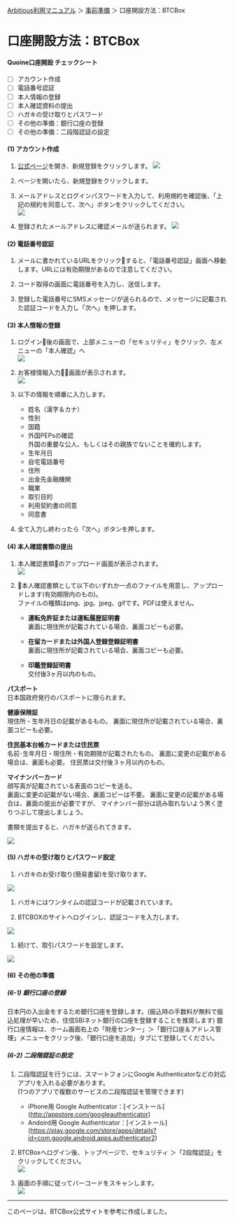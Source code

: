[Arbitious利用マニュアル](.../) ＞ [事前準備](../) ＞ 口座開設方法：BTCBox

# 口座開設方法：BTCBox

#### Quoine口座開設 チェックシート

- [ ] アカウント作成
- [ ] 電話番号認証
- [ ] 本人情報の登録
- [ ] 本人確認資料の提出
- [ ] ハガキの受け取りとパスワード
- [ ] その他の準備：銀行口座の登録
- [ ] その他の準備：二段階認証の設定

#### (1) アカウント作成

1.  [公式ページ](https://www.btcbox.co.jp/)を開き、新規登録をクリックします。
![](https://support.btcbox.co.jp/hc/article_attachments/360002693813/zhuce-1.jpg)

1.  ページを開いたら、新規登録をクリックします。

1. メールアドレスとログインパスワードを入力して、利用規約を確認後、「上記の規約を同意して、次へ」ボタンをクリックしてください。  
![](https://support.btcbox.co.jp/hc/article_attachments/360002693873/zhuce-2.jpg)

1. 登録されたメールアドレスに確認メールが送られます。
![](https://support.btcbox.co.jp/hc/article_attachments/360002691074/zhuce-3.jpg)
 

#### (2) 電話番号認証

1. メールに書かれているURLをクリックすると、「電話番号認証」画面へ移動します。URLには有効期限があるので注意してください。

1. コード取得の画面に電話番号を入力し、送信します。

1. 登録した電話番号にSMSメッセージが送られるので、メッセージに記載された認証コードを入力し「次へ」を押します。

#### (3) 本人情報の登録

1. ログイン後の画面で、上部メニューの「セキュリティ」をクリック、左メニューの「本人確認」へ  
![](https://support.btcbox.co.jp/hc/article_attachments/360002694313/renzheng-1.jpg)

2. お客様情報入力画面が表示されます。  
![](https://support.btcbox.co.jp/hc/article_attachments/360002691574/renzheng-2.jpg)

1. 以下の情報を順番に入力します。  

    - 姓名（漢字＆カナ）
    - 性別
    - 国籍
    - 外国PEPsの確認  
        外国の重要な公人、もしくはその親族でないことを確約します。
    - 生年月日
    - 自宅電話番号
    - 住所
    - 出金先金融機関
    - 職業
    - 取引目的
    - 利用契約書の同意
    - 同意書

1. 全て入力し終わったら「次へ」ボタンを押します。

#### (4) 本人確認書類の提出

1. 本人確認書類のアップロード画面が表示されます。  
![](https://support.btcbox.co.jp/hc/article_attachments/360002691514/renzheng-3.jpg)

2. 本人確認書類として以下のいずれか一点のファイルを用意し、アップロードします(有効期限内のもの)。  
ファイルの種類はpng、jpg、jpeg、gifです。PDFは使えません。
  
    -  **運転免許証または運転履歴証明書**  
裏面に現住所が記載されている場合、裏面コピーも必要。

    - **在留カードまたは外国人登録登録証明書**  
裏面に現住所が記載されている場合、裏面コピーも必要。

    - **印鑑登録証明書**  
交付後3ヶ月以内のもの。

**パスポート**  
日本国政府発行のパスポートに限られます。  

**健康保険証**  
現住所・生年月日の記載があるもの。
裏面に現住所が記載されている場合、裏面コピーも必要。

**住民基本台帳カードまたは住民票**  
名前･生年月日・現住所・有効期限が記載されたもの。
裏面に変更の記載がある場合は、裏面も必要。
住民票は交付後３ヶ月以内のもの。

**マイナンバーカード**  
顔写真が記載されている表面のコピーを送る。  
裏面に変更の記載がない場合、裏面コピーは不要。
裏面に変更の記載がある場合は、裏面の提出が必要ですが、
マイナンバー部分は読み取れないよう黒く塗りつぶして提出しましょう。

書類を提出すると、ハガキが送られてきます。

![](https://support.btcbox.co.jp/hc/article_attachments/360002694353/renzheng-4.jpg)

#### (5) ハガキの受け取りとパスワード設定

1. ハガキのお受け取り(簡易書留)を受け取ります。

![](https://support.btcbox.co.jp/hc/article_attachments/360002691534/renzheng-5.jpg)

1. ハガキにはワンタイムの認証コードが記載されています。

1. BTCBOXのサイトへログインし、認証コードを入力します。

![](https://support.btcbox.co.jp/hc/article_attachments/360002694393/renzheng-7.jpg)

1. 続けて、取引パスワードを設定します。

![](https://support.btcbox.co.jp/hc/article_attachments/360002691554/renzheng-8.jpg)

#### (6) その他の準備

##### (6-1) 銀行口座の登録
日本円の入出金をするため銀行口座を登録します。(振込時の手数料が無料で振込処理が早いため、住信SBIネット銀行の口座を登録することを推奨します)
銀行口座情報は、ホーム画面右上の「財産センター」＞「銀行口座＆アドレス管理」メニューをクリック後、「銀行口座を追加」タブにて登録してください。

##### (6-2) 二段階認証の設定

1. 二段階認証を行うには、スマートフォンにGoogle Authenticatorなどの対応アプリを入れる必要があります。  
(1つのアプリで複数のサービスの二段階認証を管理できます)  

   - iPhone用 Google Authenticator：[インストール]
  (http://appstore.com/googleauthenticator)  
   - Andoird用 Google Authenticator：[インストール]  (https://play.google.com/store/apps/details?id=com.google.android.apps.authenticator2)  

1. BTCBoxへログイン後、トップページで、セキュリティ ＞「2段階認証」をクリックしてください。  
![](https://support.btcbox.co.jp/hc/article_attachments/360002695673/shuangchongyz-1.jpg)


1. 画面の手順に従ってバーコードをスキャンします。  
![](https://support.btcbox.co.jp/hc/article_attachments/360002695673/shuangchongyz-1.jpg)

---

このページは、BTCBox公式サイトを参考に作成しました。
